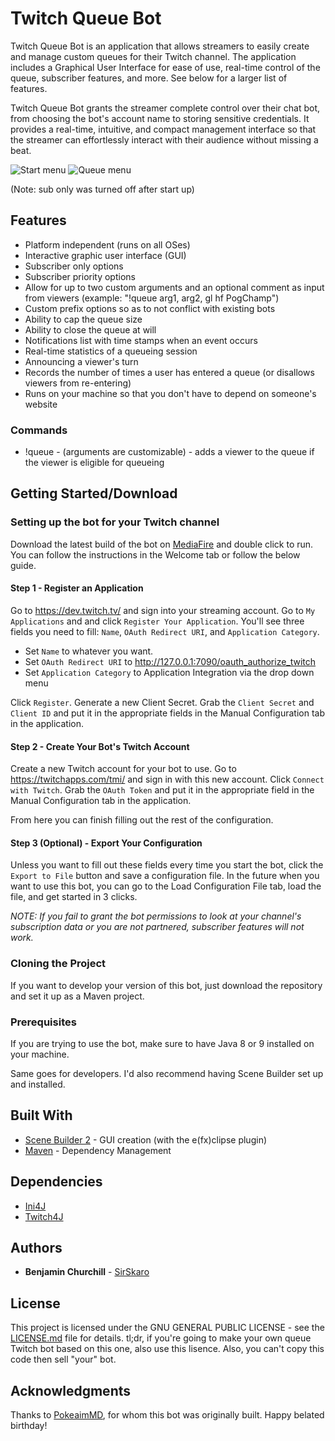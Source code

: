 # Twitch Queue Bot

Twitch Queue Bot is an application that allows streamers to easily create and manage custom queues for their Twitch channel. The application includes a Graphical User Interface for ease of use, real-time control of the queue, subscriber features, and more. See below for a larger list of features.

Twitch Queue Bot grants the streamer complete control over their chat bot, from choosing the bot's account name to storing sensitive credentials. It provides a real-time, intuitive, and compact management interface so that the streamer can effortlessly interact with their audience without missing a beat.

![Start menu](https://i.imgur.com/hTAZxci.png)
![Queue menu](https://i.imgur.com/dYvRXOc.png)

(Note: sub only was turned off after start up)

## Features
* Platform independent (runs on all OSes)
* Interactive graphic user interface (GUI)
* Subscriber only options
* Subscriber priority options
* Allow for up to two custom arguments and an optional comment as input from viewers (example: "!queue arg1, arg2, gl hf PogChamp")
* Custom prefix options so as to not conflict with existing bots
* Ability to cap the queue size
* Ability to close the queue at will
* Notifications list with time stamps when an event occurs
* Real-time statistics of a queueing session
* Announcing a viewer's turn
* Records the number of times a user has entered a queue (or disallows viewers from re-entering)
* Runs on your machine so that you don't have to depend on someone's website

### Commands
* !queue - (arguments are customizable) - adds a viewer to the queue if the viewer is eligible for queueing

## Getting Started/Download

### Setting up the bot for your Twitch channel

Download the latest build of the bot on [MediaFire](http://www.mediafire.com/file/acck4txf6iofr06/queue-bot-1.0.1.jar) and double click to run. You can follow the instructions in the Welcome tab or follow the below guide.

#### Step 1 - Register an Application
Go to https://dev.twitch.tv/ and sign into your streaming account. Go to `My Applications` and and click `Register Your Application`. You'll see three fields you need to fill: `Name`, `OAuth Redirect URI`, and `Application Category`.

* Set `Name` to whatever you want.
* Set `OAuth Redirect URI` to http://127.0.0.1:7090/oauth_authorize_twitch
* Set `Application Category` to Application Integration via the drop down menu

Click `Register`. Generate a new Client Secret. Grab the ``Client Secret`` and ``Client ID`` and put it in the appropriate fields in the Manual Configuration tab in the application.

#### Step 2 - Create Your Bot's Twitch Account
Create a new Twitch account for your bot to use. Go to https://twitchapps.com/tmi/ and sign in with this new account. Click `Connect with Twitch`. Grab the `OAuth Token` and put it in the appropriate field in the Manual Configuration tab in the application.

From here you can finish filling out the rest of the configuration.

#### Step 3 (Optional) - Export Your Configuration
Unless you want to fill out these fields every time you start the bot, click the `Export to File` button and save a configuration file. In the future when you want to use this bot, you can go to the Load Configuration File tab, load the file, and get started in 3 clicks.

*NOTE: If you fail to grant the bot permissions to look at your channel's subscription data or you are not partnered, subscriber features will not work.*

### Cloning the Project
If you want to develop your version of this bot, just download the repository and set it up as a Maven project.

### Prerequisites

If you are trying to use the bot, make sure to have Java 8 or 9 installed on your machine.

Same goes for developers. I'd also recommend having Scene Builder set up and installed.

## Built With

* [Scene Builder 2](http://www.oracle.com/technetwork/java/javafxscenebuilder-1x-archive-2199384.html) - GUI creation (with the  e(fx)clipse plugin)
* [Maven](https://maven.apache.org/) - Dependency Management
 
 ## Dependencies
 * [Ini4J](ini4j.sourceforge.net)
 * [Twitch4J](https://github.com/twitch4j/twitch4j)

## Authors

* **Benjamin Churchill** - [SirSkaro](https://github.com/SirSkaro)

## License

This project is licensed under the GNU GENERAL PUBLIC LICENSE - see the [LICENSE.md](LICENSE.md) file for details. tl;dr, if you're going to make your own queue Twitch bot based on this one, also use this lisence. Also, you can't copy this code then sell "your" bot. 

## Acknowledgments

Thanks to [PokeaimMD](https://www.youtube.com/user/pokeaimMD), for whom this bot was originally built. Happy belated birthday!
